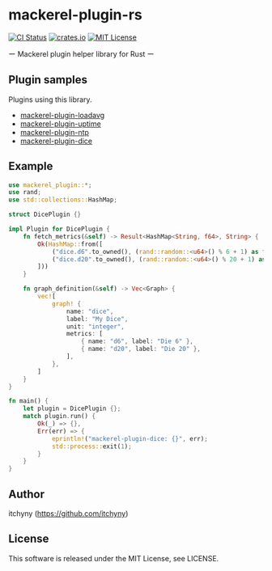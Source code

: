 # mackerel-plugin-rs
[![CI Status](https://github.com/itchyny/mackerel-plugin-rs/actions/workflows/ci.yaml/badge.svg?branch=main)](https://github.com/itchyny/mackerel-plugin-rs/actions?query=branch:main)
[![crates.io](https://img.shields.io/crates/v/mackerel_plugin.svg)](https://crates.io/crates/mackerel_plugin)
[![MIT License](https://img.shields.io/badge/license-MIT-blue.svg)](https://github.com/itchyny/mackerel-plugin-rs/blob/main/LICENSE)

ー Mackerel plugin helper library for Rust ー

## Plugin samples
Plugins using this library.

- [mackerel-plugin-loadavg](https://github.com/itchyny/mackerel-plugin-loadavg)
- [mackerel-plugin-uptime](https://github.com/itchyny/mackerel-plugin-uptime)
- [mackerel-plugin-ntp](https://github.com/itchyny/mackerel-plugin-ntp)
- [mackerel-plugin-dice](https://github.com/itchyny/mackerel-plugin-dice-rs)

## Example
```rust
use mackerel_plugin::*;
use rand;
use std::collections::HashMap;

struct DicePlugin {}

impl Plugin for DicePlugin {
    fn fetch_metrics(&self) -> Result<HashMap<String, f64>, String> {
        Ok(HashMap::from([
            ("dice.d6".to_owned(), (rand::random::<u64>() % 6 + 1) as f64),
            ("dice.d20".to_owned(), (rand::random::<u64>() % 20 + 1) as f64),
        ]))
    }

    fn graph_definition(&self) -> Vec<Graph> {
        vec![
            graph! {
                name: "dice",
                label: "My Dice",
                unit: "integer",
                metrics: [
                    { name: "d6", label: "Die 6" },
                    { name: "d20", label: "Die 20" },
                ],
            },
        ]
    }
}

fn main() {
    let plugin = DicePlugin {};
    match plugin.run() {
        Ok(_) => {},
        Err(err) => {
            eprintln!("mackerel-plugin-dice: {}", err);
            std::process::exit(1);
        }
    }
}
```


## Author
itchyny (https://github.com/itchyny)

## License
This software is released under the MIT License, see LICENSE.
